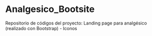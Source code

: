 # Analgesico_Bootsite
Repositorio de códigos del proyecto: Landing page para analgésico (realizado con Bootstrap) - Iconos
